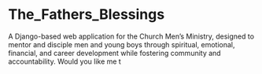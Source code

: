 # The_Fathers_Blessings
A Django-based web application for the Church Men’s Ministry, designed to mentor and disciple men and young boys through spiritual, emotional, financial, and career development while fostering community and accountability.  Would you like me t
